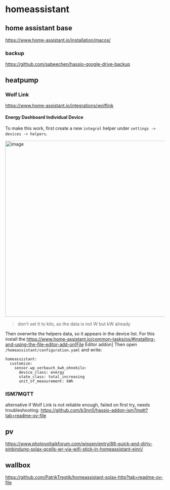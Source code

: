 # homeassistant

## home assistant base
https://www.home-assistant.io/installation/macos/
### backup
https://github.com/sabeechen/hassio-google-drive-backup

## heatpump
### Wolf Link
https://www.home-assistant.io/integrations/wolflink
#### Energy Dashboard Individual Device
To make this work, first create a new `integral` helper under `settings -> devices -> helpers`.

<img width="557" alt="image" src="https://github.com/user-attachments/assets/80334a2c-3cc6-45ee-9fa1-a6a9e8885a5c" />

> don't set it to kilo, as the data is not W but kW already

Then overwrite the helpers data, so it appears in the device list.
For this install the https://www.home-assistant.io/common-tasks/os/#installing-and-using-the-file-editor-add-on[File Editor addon]
Then open `/homeassistant/configuration.yaml` and write:

```
homeassistant:
  customize:
    sensor.wp_verbauch_kwh_ohnekilo:
      device_class: energy
      state_class: total_increasing
      unit_of_measurement: kWh
```

### ISM7MQTT
alternative if Wolf Link is not reliable enough, failed on first try, needs troubleshooting: https://github.com/b3nn0/hassio-addon-ism7mqtt?tab=readme-ov-file

## pv
https://www.photovoltaikforum.com/wissen/entry/88-quick-and-dirty-einbindung-solax-qcells-wr-via-wifi-stick-in-homeassistant-einri/

## wallbox
https://github.com/PatrikTrestik/homeassistant-solax-http?tab=readme-ov-file
